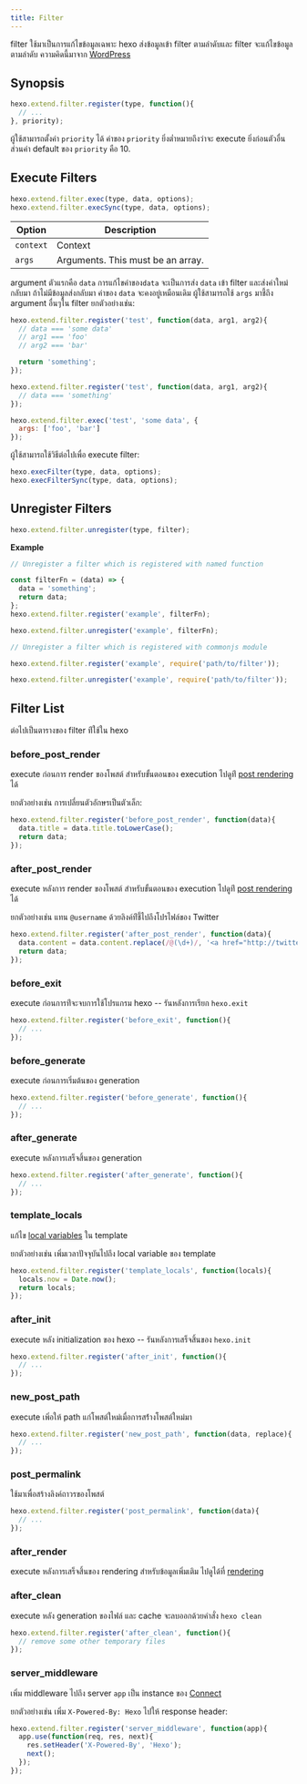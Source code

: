 ```yaml
---
title: Filter
---
```


filter ใช้มาเป็นการแก้ไขข้อมูลเฉพาะ hexo ส่งข้อมูลเข้า filter ตามลำดับและ filter จะแก้ไขข้อมูลตามลำดับ ความคิดนี้มาจาก [WordPress](http://codex.wordpress.org/Plugin_API#Filters)

## Synopsis

``` js
hexo.extend.filter.register(type, function(){
  // ...
}, priority);
```

ผู้ใช้สามารถตั้งค่า `priority` ได้  ค่าของ `priority` ยิ่งต่ำหมายถึงว่าจะ execute ยิ่งก่อนตัวอื่น ส่วนค่า default ของ `priority` คือ 10.

## Execute Filters

``` js
hexo.extend.filter.exec(type, data, options);
hexo.extend.filter.execSync(type, data, options);
```

Option | Description
--- | ---
`context` | Context
`args` | Arguments. This must be an array.

argument ตัวแรกคือ `data`   การแก้ไขค่าของ`data` จะเป็นการส่ง `data` เข้า filter และส่งค่าใหม่กลับมา ถ้าไม่มีข้อมูลส่งกลับมา ค่าของ `data` จะคงอยู่เหมือนเดิม ผู้ใช้สามารถใช้ `args` มาชี้ถึง argument อื่นๆใน filter ยกตัวอย่างเช่น:


``` js
hexo.extend.filter.register('test', function(data, arg1, arg2){
  // data === 'some data'
  // arg1 === 'foo'
  // arg2 === 'bar'

  return 'something';
});

hexo.extend.filter.register('test', function(data, arg1, arg2){
  // data === 'something'
});

hexo.extend.filter.exec('test', 'some data', {
  args: ['foo', 'bar']
});
```

ผู้ใช้สามารถใช้วิธีต่อไปเพื่อ execute filter:

``` js
hexo.execFilter(type, data, options);
hexo.execFilterSync(type, data, options);
```

## Unregister Filters

``` js
hexo.extend.filter.unregister(type, filter);
```

**Example**

``` js
// Unregister a filter which is registered with named function

const filterFn = (data) => {
  data = 'something';
  return data;
};
hexo.extend.filter.register('example', filterFn);

hexo.extend.filter.unregister('example', filterFn);
```

``` js
// Unregister a filter which is registered with commonjs module

hexo.extend.filter.register('example', require('path/to/filter'));

hexo.extend.filter.unregister('example', require('path/to/filter'));
```

## Filter List

ต่อไปเป็นตารางของ filter ท่ีใช้ใน hexo

### before_post_render

execute ก่อนการ render ของโพสต์  สำหรับขั้นตอนของ execution ไปดูท่ี [post rendering](posts.html#Render) ได้

ยกตัวอย่างเช่น การเปลี่ยนตัวอักษรเป็นตัวเล็ก:

``` js
hexo.extend.filter.register('before_post_render', function(data){
  data.title = data.title.toLowerCase();
  return data;
});
```

### after_post_render

execute หลังการ render ของโพสต์ สำหรับขั้นตอนของ execution ไปดูท่ี [post rendering](posts.html#Render) ได้

ยกตัวอย่างเช่น แทน `@username` ด้วยลิงค์ท่ีชึ้ไปถึงโปรไฟล์ของ Twitter

``` js
hexo.extend.filter.register('after_post_render', function(data){
  data.content = data.content.replace(/@(\d+)/, '<a href="http://twitter.com/$1">#$1</a>');
  return data;
});
```

### before_exit

execute ก่อนการท่ีจะจบการใช้โปรแกรม hexo -- รันหลังการเรียก `hexo.exit`

``` js
hexo.extend.filter.register('before_exit', function(){
  // ...
});
```

### before_generate

execute ก่อนการเริ่มต้นของ generation

``` js
hexo.extend.filter.register('before_generate', function(){
  // ...
});
```

### after_generate

execute หลังการเสร็จสิ้นของ generation

``` js
hexo.extend.filter.register('after_generate', function(){
  // ...
});
```

### template_locals


แก้ไข [local variables](../docs/variables.html) ใน template

ยกตัวอย่างเช่น เพิ่มเวลาปัจจุบันไปถึง local variable ของ template

``` js
hexo.extend.filter.register('template_locals', function(locals){
  locals.now = Date.now();
  return locals;
});
```

### after_init

execute หลัง initialization ของ hexo -- รันหลังการเสร็จสิ้นของ `hexo.init`

``` js
hexo.extend.filter.register('after_init', function(){
  // ...
});
```

### new_post_path

execute เพิ่อให้ path แก่โพสต์ใหม่เมื่อการสร้่างโพสต์ใหม่มา

``` js
hexo.extend.filter.register('new_post_path', function(data, replace){
  // ...
});
```

### post_permalink

ใช้มาเพื่อสร้างลิงค์ถาวรของโพสต์

``` js
hexo.extend.filter.register('post_permalink', function(data){
  // ...
});
```

### after_render

 execute หลังการเสร็จสิ้นของ rendering สำหรับข้อมูลเพิ่มเติม ไปดูได้ที่ [rendering](rendering.html#after_render_Filters) 

### after_clean

execute หลัง generation ของไฟล์ และ cache จะลบออกด้วยคำสั่ง `hexo clean`

``` js
hexo.extend.filter.register('after_clean', function(){
  // remove some other temporary files
});
```

### server_middleware

เพิ่ม middleware ไปถึง server  `app` เป็น instance ของ [Connect]

ยกตัวอย่างเช่น เพิ่ม `X-Powered-By: Hexo` ไปให้ response header:

``` js
hexo.extend.filter.register('server_middleware', function(app){
  app.use(function(req, res, next){
    res.setHeader('X-Powered-By', 'Hexo');
    next();
  });
});
```

[Connect]: https://github.com/senchalabs/connect
